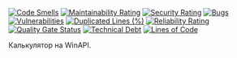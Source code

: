 [![Code Smells][code_smells_badge]][code_smells_link]
[![Maintainability Rating][maintainability_rating_badge]][maintainability_rating_link]
[![Security Rating][security_rating_badge]][security_rating_link]
[![Bugs][bugs_badge]][bugs_link]
[![Vulnerabilities][vulnerabilities_badge]][vulnerabilities_link]
[![Duplicated Lines (%)][duplicated_lines_density_badge]][duplicated_lines_density_link]
[![Reliability Rating][reliability_rating_badge]][reliability_rating_link]
[![Quality Gate Status][quality_gate_status_badge]][quality_gate_status_link]
[![Technical Debt][technical_debt_badge]][technical_debt_link]
[![Lines of Code][lines_of_code_badge]][lines_of_code_link]

Калькулятор на WinAPI.

<!----------------------------------------------------------------------------->

[code_smells_badge]: https://sonarcloud.io/api/project_badges/measure?project=Hummel009_Calculator-WinAPI&metric=code_smells

[code_smells_link]: https://sonarcloud.io/summary/overall?id=Hummel009_Calculator-WinAPI

[maintainability_rating_badge]: https://sonarcloud.io/api/project_badges/measure?project=Hummel009_Calculator-WinAPI&metric=sqale_rating

[maintainability_rating_link]: https://sonarcloud.io/summary/overall?id=Hummel009_Calculator-WinAPI

[security_rating_badge]: https://sonarcloud.io/api/project_badges/measure?project=Hummel009_Calculator-WinAPI&metric=security_rating

[security_rating_link]: https://sonarcloud.io/summary/overall?id=Hummel009_Calculator-WinAPI

[bugs_badge]: https://sonarcloud.io/api/project_badges/measure?project=Hummel009_Calculator-WinAPI&metric=bugs

[bugs_link]: https://sonarcloud.io/summary/overall?id=Hummel009_Calculator-WinAPI

[vulnerabilities_badge]: https://sonarcloud.io/api/project_badges/measure?project=Hummel009_Calculator-WinAPI&metric=vulnerabilities

[vulnerabilities_link]: https://sonarcloud.io/summary/overall?id=Hummel009_Calculator-WinAPI

[duplicated_lines_density_badge]: https://sonarcloud.io/api/project_badges/measure?project=Hummel009_Calculator-WinAPI&metric=duplicated_lines_density

[duplicated_lines_density_link]: https://sonarcloud.io/summary/overall?id=Hummel009_Calculator-WinAPI

[reliability_rating_badge]: https://sonarcloud.io/api/project_badges/measure?project=Hummel009_Calculator-WinAPI&metric=reliability_rating

[reliability_rating_link]: https://sonarcloud.io/summary/overall?id=Hummel009_Calculator-WinAPI

[quality_gate_status_badge]: https://sonarcloud.io/api/project_badges/measure?project=Hummel009_Calculator-WinAPI&metric=alert_status

[quality_gate_status_link]: https://sonarcloud.io/summary/overall?id=Hummel009_Calculator-WinAPI

[technical_debt_badge]: https://sonarcloud.io/api/project_badges/measure?project=Hummel009_Calculator-WinAPI&metric=sqale_index

[technical_debt_link]: https://sonarcloud.io/summary/overall?id=Hummel009_Calculator-WinAPI

[lines_of_code_badge]: https://sonarcloud.io/api/project_badges/measure?project=Hummel009_Calculator-WinAPI&metric=ncloc

[lines_of_code_link]: https://sonarcloud.io/summary/overall?id=Hummel009_Calculator-WinAPI
